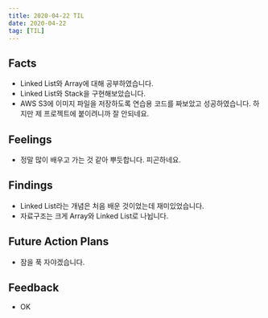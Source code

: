```yaml
---
title: 2020-04-22 TIL
date: 2020-04-22
tag: [TIL]
---
```


## Facts

- Linked List와 Array에 대해 공부하였습니다.
- Linked List와 Stack을 구현해보았습니다.
- AWS S3에 이미지 파일을 저장하도록 연습용 코드를 짜보았고 성공하였습니다. 하지만 제 프로젝트에 붙이려니까 잘 안되네요.

## Feelings

- 정말 많이 배우고 가는 것 같아 뿌듯합니다. 피곤하네요.

## Findings

- Linked List라는 개념은 처음 배운 것이었는데 재미있었습니다.
- 자료구조는 크게 Array와 Linked List로 나뉩니다.

## Future Action Plans

- 잠을 푹 자야겠습니다.

## Feedback

- OK
